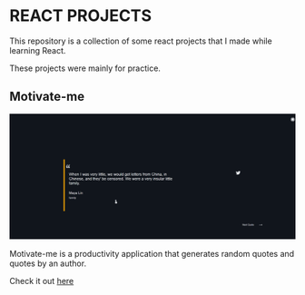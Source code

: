 # REACT PROJECTS

This repository is a collection of some react projects that I made while learning React.

These projects were mainly for practice.

## Motivate-me

![Project Banner](./motivate-me/src/img/projectScreenshot.png)

Motivate-me is a productivity application that generates random quotes and quotes by an author.

Check it out [here](https://github.com/codingknite/react-projects/tree/main/motivate-me)
